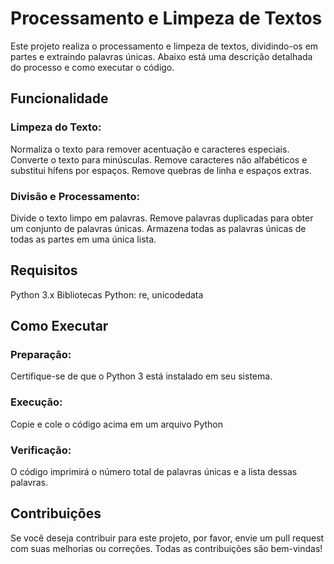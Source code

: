 # Processamento e Limpeza de Textos
Este projeto realiza o processamento e limpeza de textos, dividindo-os em partes e extraindo palavras únicas. Abaixo está uma descrição detalhada do processo e como executar o código.

## Funcionalidade
### Limpeza do Texto:

Normaliza o texto para remover acentuação e caracteres especiais.
Converte o texto para minúsculas.
Remove caracteres não alfabéticos e substitui hífens por espaços.
Remove quebras de linha e espaços extras.
### Divisão e Processamento:

Divide o texto limpo em palavras.
Remove palavras duplicadas para obter um conjunto de palavras únicas.
Armazena todas as palavras únicas de todas as partes em uma única lista.
## Requisitos
Python 3.x
Bibliotecas Python: re, unicodedata


## Como Executar
### Preparação:

Certifique-se de que o Python 3 está instalado em seu sistema.

### Execução:

Copie e cole o código acima em um arquivo Python

### Verificação:

O código imprimirá o número total de palavras únicas e a lista dessas palavras.

## Contribuições
Se você deseja contribuir para este projeto, por favor, envie um pull request com suas melhorias ou correções. Todas as contribuições são bem-vindas!